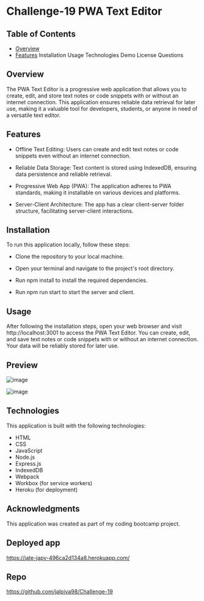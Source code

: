 # Challenge-19 PWA Text Editor

## Table of Contents

- [Overview](#Overview)
- [Features](#features)
Installation
Usage
Technologies
Demo
License
Questions

## Overview
The PWA Text Editor is a progressive web application that allows you to create, edit, and store text notes or code snippets with or without an internet connection. This application ensures reliable data retrieval for later use, making it a valuable tool for developers, students, or anyone in need of a versatile text editor.


## Features
* Offline Text Editing: Users can create and edit text notes or code snippets even without an internet connection.

* Reliable Data Storage: Text content is stored using IndexedDB, ensuring data persistence and reliable retrieval.

* Progressive Web App (PWA): The application adheres to PWA standards, making it installable on various devices and platforms.

* Server-Client Architecture: The app has a clear client-server folder structure, facilitating server-client interactions.
 

## Installation
To run this application locally, follow these steps:

* Clone the repository to your local machine.

* Open your terminal and navigate to the project's root directory.

* Run npm install to install the required dependencies.

* Run npm run start to start the server and client.

## Usage
After following the installation steps, open your web browser and visit http://localhost:3001 to access the PWA Text Editor. You can create, edit, and save text notes or code snippets with or without an internet connection. 
Your data will be reliably stored for later use.


## Preview
![image](https://github.com/jalpiva98/Challenge-19/assets/108430639/61615234-0814-45f0-a2ff-8d0fd113e6e4)

![image](https://github.com/jalpiva98/Challenge-19/assets/108430639/3abd9bba-d802-4bab-b1e1-d8f62f1e2f9f)


## Technologies
This application is built with the following technologies:

* HTML
* CSS
* JavaScript
* Node.js
* Express.js
* IndexedDB
* Webpack
* Workbox (for service workers)
* Heroku (for deployment)

## Acknowledgments
This application was created as part of my coding bootcamp project.

## Deployed app
https://jate-japv-496ca2d134a8.herokuapp.com/

## Repo
https://github.com/jalpiva98/Challenge-19
